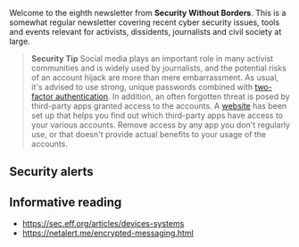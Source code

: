Welcome to the eighth newsletter from **Security Without Borders**. This is a somewhat regular newsletter covering recent cyber security issues, tools and events relevant for activists, dissidents, journalists and civil society at large.

> **Security Tip** Social media plays an important role in many activist communities and is widely used by journalists, and the potential risks of an account hijack are more than mere embarrassment. As usual, it's advised to use strong, unique passwords combined with [two-factor authentication](https://theoutline.com/post/2489/two-passwords-are-always-better-than-one). In addition, an often forgotten threat is posed by third-party apps granted access to the accounts. A [website](https://www.permissions.review/) has been set up that helps you find out which third-party apps have access to your various accounts. Remove access by any app you don't regularly use, or that doesn't provide actual benefits to your usage of the accounts.

## Security alerts

## Informative reading

- https://sec.eff.org/articles/devices-systems
- https://netalert.me/encrypted-messaging.html
